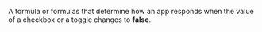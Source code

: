 A formula or formulas that determine how an app responds when the value of a checkbox or a toggle changes to **false**.
